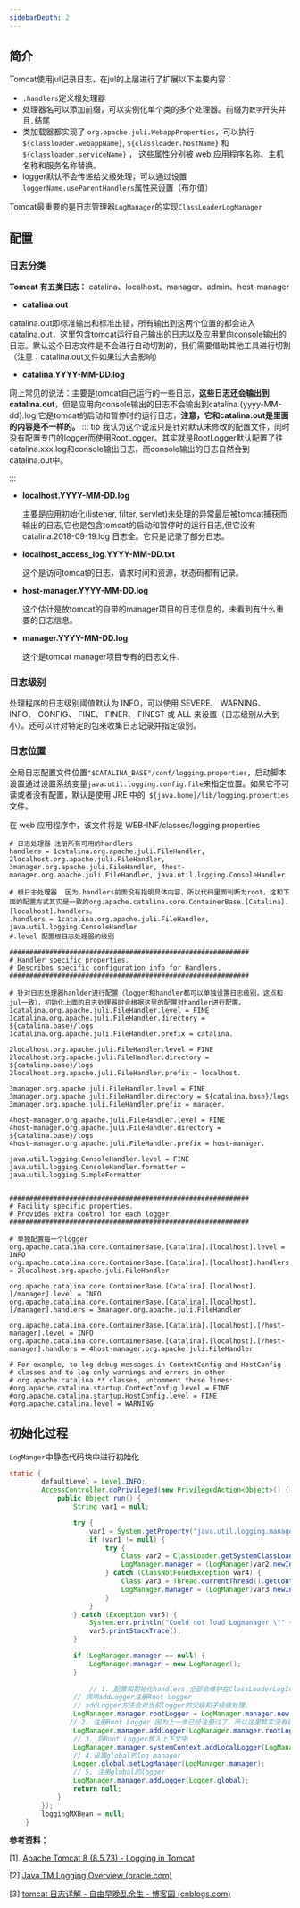 ```yaml
---
sidebarDepth: 2
---
```


## 简介

Tomcat使用jul记录日志，在jul的上层进行了扩展以下主要内容：

- `.handlers`定义根处理器
- 处理器名可以添加前缀，可以实例化单个类的多个处理器。前缀为`数字`开头并且`.`结尾
- 类加载器都实现了 `org.apache.juli.WebappProperties`，可以执行 `${classloader.webappName}`, `${classloader.hostName}` 和 `${classloader.serviceName}` ， 这些属性分别被 web 应用程序名称、主机名称和服务名称替换。
- logger默认不会传递给父级处理，可以通过设置`loggerName.useParentHandlers`属性来设置（布尔值）

Tomcat最重要的是日志管理器`LogManager`的实现`ClassLoaderLogManager`



## 配置

### 日志分类

**Tomcat 有五类日志：** catalina、localhost、manager、admin、host-manager

- **catalina.out**

​		catalina.out即标准输出和标准出错，所有输出到这两个位置的都会进入catalina.out，这里包含tomcat运行自己输出的日志以及应用里向console输出的日志。默认这个日志文件是不会进行自动切割的，我们需要借助其他工具进行切割（注意：catalina.out文件如果过大会影响）

- **catalina.YYYY-MM-DD.log**

​		网上常见的说法：主要是tomcat自己运行的一些日志，**这些日志还会输出到catalina.out**，但是应用向console输出的日志不会输出到catalina.{yyyy-MM-dd}.log,它是tomcat的启动和暂停时的运行日志，**注意，它和catalina.out是里面的内容是不一样的。**
::: tip
​		我认为这个说法只是针对默认未修改的配置文件，同时没有配置专门的logger而使用RootLogger。其实就是RootLogger默认配置了往catalina.xxx.log和console输出日志，而console输出的日志自然会到catalina.out中。


:::

- **localhost.YYYY-MM-DD.log**

  主要是应用初始化(listener, filter, servlet)未处理的异常最后被tomcat捕获而输出的日志,它也是包含tomcat的启动和暂停时的运行日志,但它没有catalina.2018-09-19.log 日志全。它只是记录了部分日志。

- **localhost_access_log**.**YYYY-MM-DD.txt**

  这个是访问tomcat的日志，请求时间和资源，状态码都有记录。

- **host-manager.YYYY-MM-DD.log**

  这个估计是放tomcat的自带的manager项目的日志信息的，未看到有什么重要的日志信息。

- **manager.YYYY-MM-DD.log**

	这个是tomcat manager项目专有的日志文件.

### 日志级别

处理程序的日志级别阈值默认为 INFO，可以使用 SEVERE、 WARNING、 INFO、 CONFIG、 FINE、 FINER、 FINEST 或 ALL 来设置（日志级别从大到小）。还可以针对特定的包来收集日志记录并指定级别。

### 日志位置

全局日志配置文件位置`"$CATALINA_BASE"/conf/logging.properties`，启动脚本设置通过设置系统变量`java.util.logging.config.file`来指定位置。如果它不可读或者没有配置，默认是使用 JRE 中的` ${java.home}/lib/logging.properties` 文件。

在 web 应用程序中，该文件将是 WEB-INF/classes/logging.properties

```shell
# 日志处理器 注册所有可用的handlers
handlers = 1catalina.org.apache.juli.FileHandler, 2localhost.org.apache.juli.FileHandler, 3manager.org.apache.juli.FileHandler, 4host-manager.org.apache.juli.FileHandler, java.util.logging.ConsoleHandler

# 根日志处理器  因为.handlers前面没有指明具体内容，所以代码里面判断为root，这和下面的配置方式其实是一致的org.apache.catalina.core.ContainerBase.[Catalina].[localhost].handlers。
.handlers = 1catalina.org.apache.juli.FileHandler, java.util.logging.ConsoleHandler
#.level 配置根日志处理器的级别

############################################################
# Handler specific properties.
# Describes specific configuration info for Handlers.
############################################################

# 针对日志处理器hanlder进行配置（logger和handler都可以单独设置日志级别，这点和jul一致），初始化上面的日志处理器时会根据这里的配置对handler进行配置。
1catalina.org.apache.juli.FileHandler.level = FINE
1catalina.org.apache.juli.FileHandler.directory = ${catalina.base}/logs
1catalina.org.apache.juli.FileHandler.prefix = catalina.

2localhost.org.apache.juli.FileHandler.level = FINE
2localhost.org.apache.juli.FileHandler.directory = ${catalina.base}/logs
2localhost.org.apache.juli.FileHandler.prefix = localhost.

3manager.org.apache.juli.FileHandler.level = FINE
3manager.org.apache.juli.FileHandler.directory = ${catalina.base}/logs
3manager.org.apache.juli.FileHandler.prefix = manager.

4host-manager.org.apache.juli.FileHandler.level = FINE
4host-manager.org.apache.juli.FileHandler.directory = ${catalina.base}/logs
4host-manager.org.apache.juli.FileHandler.prefix = host-manager.

java.util.logging.ConsoleHandler.level = FINE
java.util.logging.ConsoleHandler.formatter = java.util.logging.SimpleFormatter


############################################################
# Facility specific properties.
# Provides extra control for each logger.
############################################################

# 单独配置每一个logger
org.apache.catalina.core.ContainerBase.[Catalina].[localhost].level = INFO
org.apache.catalina.core.ContainerBase.[Catalina].[localhost].handlers = 2localhost.org.apache.juli.FileHandler

org.apache.catalina.core.ContainerBase.[Catalina].[localhost].[/manager].level = INFO
org.apache.catalina.core.ContainerBase.[Catalina].[localhost].[/manager].handlers = 3manager.org.apache.juli.FileHandler

org.apache.catalina.core.ContainerBase.[Catalina].[localhost].[/host-manager].level = INFO
org.apache.catalina.core.ContainerBase.[Catalina].[localhost].[/host-manager].handlers = 4host-manager.org.apache.juli.FileHandler

# For example, to log debug messages in ContextConfig and HostConfig
# classes and to log only warnings and errors in other
# org.apache.catalina.** classes, uncomment these lines:
#org.apache.catalina.startup.ContextConfig.level = FINE
#org.apache.catalina.startup.HostConfig.level = FINE
#org.apache.catalina.level = WARNING
```

## 初始化过程

`LogManger`中静态代码块中进行初始化

```java
static {
        defaultLevel = Level.INFO;
        AccessController.doPrivileged(new PrivilegedAction<Object>() {
            public Object run() {
                String var1 = null;

                try {
                    var1 = System.getProperty("java.util.logging.manager");
                    if (var1 != null) {
                        try {
                            Class var2 = ClassLoader.getSystemClassLoader().loadClass(var1);
                            LogManager.manager = (LogManager)var2.newInstance();
                        } catch (ClassNotFoundException var4) {
                            Class var3 = Thread.currentThread().getContextClassLoader().loadClass(var1);
                            LogManager.manager = (LogManager)var3.newInstance();
                        }
                    }
                } catch (Exception var5) {
                    System.err.println("Could not load Logmanager \"" + var1 + "\"");
                    var5.printStackTrace();
                }

                if (LogManager.manager == null) {
                    LogManager.manager = new LogManager();
                }
								
             		// 1. 配置和初始化handlers 全部会维护在ClassLoaderLogInfo#handlers下面addLogger给logger设置handlers时会从这个集合中获取
              	// 调用addLogger注册Root Logger
                // addLogger方法会对当前logger的父级和子级做处理。
                LogManager.manager.rootLogger = LogManager.manager.new RootLogger();
               // 2. 注册Root Logger 因为上一步已经注册过了，所以这里其实没有做什么事情，会很快跳出方法。 
                LogManager.manager.addLogger(LogManager.manager.rootLogger);
              	// 3. 将Root Logger放入上下文中
                LogManager.manager.systemContext.addLocalLogger(LogManager.manager.rootLogger);
              	// 4.设置global的log manager
                Logger.global.setLogManager(LogManager.manager);
              	// 5. 注册global的logger
                LogManager.manager.addLogger(Logger.global);
                return null;
            }
        });
        loggingMXBean = null;
    }
```


 **参考资料：**

[1]. [Apache Tomcat 8 (8.5.73) - Logging in Tomcat](https://tomcat.apache.org/tomcat-8.5-doc/logging.html)

[2].[Java TM Logging Overview (oracle.com)](https://docs.oracle.com/javase/7/docs/technotes/guides/logging/overview.html)

[3].[tomcat 日志详解 - 自由早晚乱余生 - 博客园 (cnblogs.com)](https://www.cnblogs.com/operationhome/p/9680040.html)

